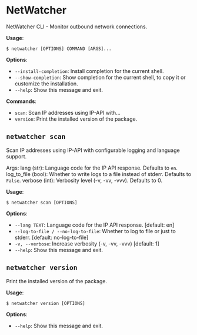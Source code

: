 # NetWatcher

NetWatcher CLI - Monitor outbound network connections.

**Usage**:

```console
$ netwatcher [OPTIONS] COMMAND [ARGS]...
```

**Options**:

* `--install-completion`: Install completion for the current shell.
* `--show-completion`: Show completion for the current shell, to copy it or customize the installation.
* `--help`: Show this message and exit.

**Commands**:

* `scan`: Scan IP addresses using IP-API with...
* `version`: Print the installed version of the package.

## `netwatcher scan`

Scan IP addresses using IP-API with configurable logging and language support.

Args:
    lang (str): Language code for the IP API response. Defaults to `en`.
    log_to_file (bool): Whether to write logs to a file instead of stderr. Defaults to `False`.
    verbose (int): Verbosity level (-v, -vv, -vvv). Defaults to 0.

**Usage**:

```console
$ netwatcher scan [OPTIONS]
```

**Options**:

* `--lang TEXT`: Language code for the IP API response.  [default: en]
* `--log-to-file / --no-log-to-file`: Whether to log to file or just to stderr.  [default: no-log-to-file]
* `-v, --verbose`: Increase verbosity (-v, -vv, -vvv)  [default: 1]
* `--help`: Show this message and exit.

## `netwatcher version`

Print the installed version of the package.

**Usage**:

```console
$ netwatcher version [OPTIONS]
```

**Options**:

* `--help`: Show this message and exit.
